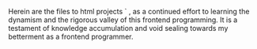 Herein are the files to html projects ` , as a continued effort to learning the dynamism and the rigorous valley of this frontend programming. It is a testament of knowledge accumulation and void sealing towards my betterment as a frontend programmer.

